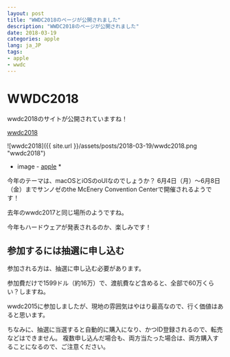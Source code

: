 ```yaml
---
layout: post
title: "WWDC2018のページが公開されました"
description: "WWDC2018のページが公開されました"
date: 2018-03-19
categories: apple
lang: ja_JP
tags:
- apple
- wwdc
---
```


# WWDC2018

wwdc2018のサイトが公開されていますね！

[wwdc2018](https://developer.apple.com/wwdc/?cid=wwdc18-e-jajp-0001)

![wwdc2018]({{ site.url }}/assets/posts/2018-03-19/wwdc2018.png "wwdc2018")
* image - [apple](https://developer.apple.com/wwdc/?cid=wwdc18-e-jajp-0001) *


今年のテーマは、macOSとiOSのoUIなのでしょうか？
6月4日（月）〜6月8日（金）までサンノゼのthe McEnery Convention Centerで開催されるようです！

去年のwwdc2017と同じ場所のようですね。

今年もハードウェアが発表されるのか、楽しみです！


## 参加するには抽選に申し込む

参加される方は、抽選に申し込む必要があります。

参加費だけで1599ドル（約16万）で、渡航費など含めると、全部で60万くらい？しますね。

wwdc2015に参加しましたが、現地の雰囲気はやはり最高なので、行く価値はあると思います。

ちなみに、抽選に当選すると自動的に購入になり、かつID登録されるので、転売などはできません。
複数申し込んだ場合も、両方当たった場合は、両方購入することになるので、ご注意ください。

